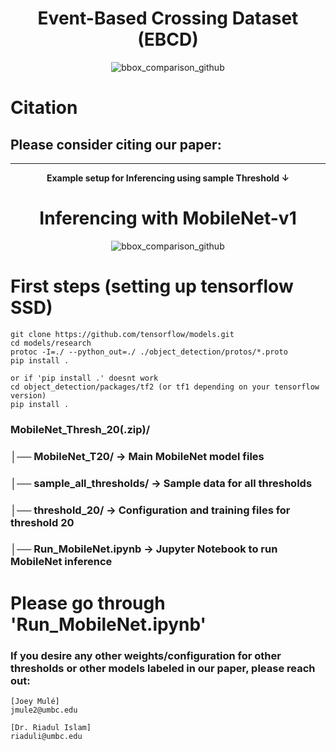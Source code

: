 <h1 align="center">Event-Based Crossing Dataset (EBCD)</h1>



<p align="center">
  <img src="https://github.com/user-attachments/assets/56aaab7a-6471-47ec-b400-c9a3c26b6673" alt="bbox_comparison_github" />
</p>


# Citation
Please consider citing our paper:
------------------------------------------------------------------


------------------------------------------------------------------

<p align="center">
  <b>Example setup for Inferencing using sample Threshold ↓</b>
</p>

<h1 align="center">Inferencing with MobileNet-v1</h1>

<p align="center">
  <img src="https://github.com/user-attachments/assets/a98e20ad-80f7-4435-b0a0-7128e95459b4" alt="bbox_comparison_github" />
</p>

# First steps (setting up tensorflow SSD)
```
git clone https://github.com/tensorflow/models.git
cd models/research
protoc -I=./ --python_out=./ ./object_detection/protos/*.proto
pip install .

or if 'pip install .' doesnt work
cd object_detection/packages/tf2 (or tf1 depending on your tensorflow version)
pip install .
```

### MobileNet_Thresh_20(.zip)/
### │── MobileNet_T20/            → Main MobileNet model files
### │── sample_all_thresholds/    → Sample data for all thresholds
### │── threshold_20/             → Configuration and training files for threshold 20
### │── Run_MobileNet.ipynb       → Jupyter Notebook to run MobileNet inference

# Please go through 'Run_MobileNet.ipynb'

### If you desire any other weights/configuration for other thresholds or other models labeled in our paper, please reach out:
```
[Joey Mulé]
jmule2@umbc.edu

[Dr. Riadul Islam]
riaduli@umbc.edu
```
